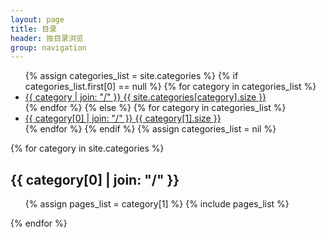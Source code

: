 ```yaml
---
layout: page
title: 目录
header: 按目录浏览
group: navigation
---
```



<ul class="tag_box inline">
  {% assign categories_list = site.categories %}
  {% if categories_list.first[0] == null %}
    {% for category in categories_list %} 
    	<li><a href="{{ BASE_PATH }}{{ site.JB.categories_path }}#{{ category }}-ref" rel="category">
    		{{ category | join: "/" }} <span>{{ site.categories[category].size }}</span>
    	</a></li>
    {% endfor %}
  {% else %}
    {% for category in categories_list %} 
    	<li><a href="{{ BASE_PATH }}{{ site.JB.categories_path }}#{{ category[0] }}-ref" rel="category">
    		{{ category[0] | join: "/" }} <span>{{ category[1].size }}</span>
    	</a></li>
    {% endfor %}
  {% endif %}
  {% assign categories_list = nil %}
</ul>


{% for category in site.categories %} 
  <h2 id="{{ category[0] }}-ref">{{ category[0] | join: "/" }}</h2>
  <ul>
    {% assign pages_list = category[1] %}  
    {% include pages_list %}
  </ul>
{% endfor %}

